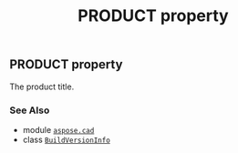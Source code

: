 ﻿---
title: PRODUCT property
second_title: Aspose.CAD for Python via .NET API References
description: 
type: docs
weight: 50
url: /aspose.cad/buildversioninfo/product/
is_root: false
---

## PRODUCT property


The product title.

### See Also
* module [`aspose.cad`](../../)
* class [`BuildVersionInfo`](/cad/python-net/aspose.cad/buildversioninfo)
